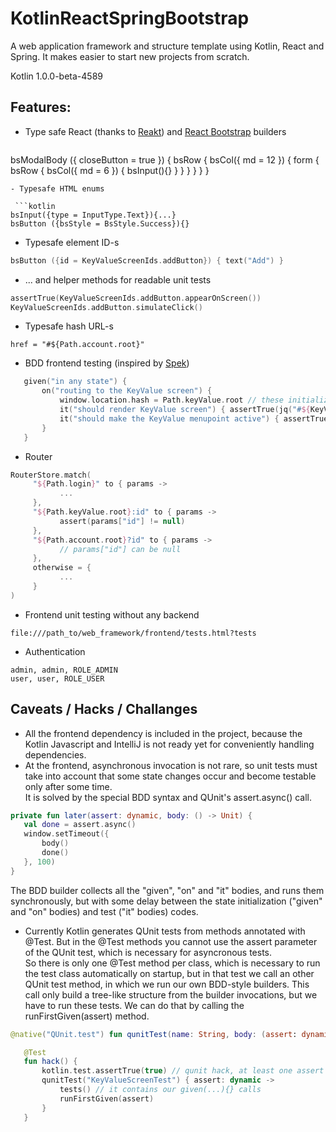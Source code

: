 # KotlinReactSpringBootstrap
A web application framework and structure template using Kotlin, React and Spring. It makes easier to start new projects from scratch.

Kotlin 1.0.0-beta-4589

## Features:
- Type safe React (thanks to [Reakt](https://github.com/andrewoma/reakt)) and [React Bootstrap](https://react-bootstrap.github.io/) builders

   ```
bsModalBody ({ closeButton = true }) {
      bsRow {
         bsCol({ md = 12 }) {
            form {
               bsRow {
                  bsCol({ md = 6 }) {
                     bsInput(){}
                  }
              }
           }
         }
     }
   }
```
- Typesafe HTML enums

 ```kotlin
bsInput({type = InputType.Text}){...}
bsButton ({bsStyle = BsStyle.Success}){}
```
- Typesafe element ID-s

 ```kotlin
bsButton ({id = KeyValueScreenIds.addButton}) { text("Add") }
```
- ... and helper methods for readable unit tests

 ```kotlin
assertTrue(KeyValueScreenIds.addButton.appearOnScreen())
KeyValueScreenIds.addButton.simulateClick()
```
- Typesafe hash URL-s

 ```
href = "#${Path.account.root}"
```
- BDD frontend testing (inspired by [Spek](https://github.com/JetBrains/spek))

 ```kotlin
    given("in any state") {
        on("routing to the KeyValue screen") {
            window.location.hash = Path.keyValue.root // these initialization code runs before every "it" invocations
            it("should render KeyValue screen") { assertTrue(jq("#${KeyValueScreenIds.screenId}").size() == 1) }
            it("should make the KeyValue menupoint active") { assertTrue(jq("#${NavMenuIds.keyValue}").parent().hasClass("active")) }
        }
    }
```
- Router

 ```kotlin
RouterStore.match(
      "${Path.login}" to { params ->
            ...
      },
      "${Path.keyValue.root}:id" to { params ->
            assert(params["id"] != null)
      },
      "${Path.account.root}?id" to { params ->
            // params["id"] can be null
      },
      otherwise = {
            ...
      }
)
```
- Frontend unit testing without any backend

 ```
file:///path_to/web_framework/frontend/tests.html?tests
```
- Authentication

 ```
admin, admin, ROLE_ADMIN
user, user, ROLE_USER
```
## Caveats / Hacks / Challanges
- All the frontend dependency is included in the project, because the Kotlin Javascript and IntelliJ is not ready yet for conveniently handling dependencies.
- At the frontend, asynchronous invocation is not rare, so unit tests must take into account that some state changes occur and become testable only after some time.   
   It is solved by the special BDD syntax and QUnit's assert.async() call.  
   
 ```kotlin
 private fun later(assert: dynamic, body: () -> Unit) {  
    val done = assert.async()  
    window.setTimeout({  
        body()  
        done()  
    }, 100)  
 }
```  
   The BDD builder collects all the "given", "on" and "it" bodies, and runs them synchronously, but with some delay between the state initialization ("given" and "on" bodies) and test ("it" bodies) codes.
- Currently Kotlin generates QUnit tests from methods annotated with @Test. But in the @Test methods you cannot use the assert parameter of the QUnit test, which is necessary for asyncronous tests.  
So there is only one @Test method per class, which is necessary to run the test class automatically on startup, but in that test we call an other QUnit test method, in which we run our own BDD-style builders. This call only build a tree-like structure from the builder invocations, but we have to run these tests. We can do that by calling the runFirstGiven(assert) method.

 ```kotlin
@native("QUnit.test") fun qunitTest(name: String, body: (assert: dynamic)->Unit)
```

 ```kotlin
    @Test
    fun hack() {
        kotlin.test.assertTrue(true) // qunit hack, at least one assert must be present
        qunitTest("KeyValueScreenTest") { assert: dynamic ->
            tests() // it contains our given(...){} calls
            runFirstGiven(assert)
        }
    }
```

